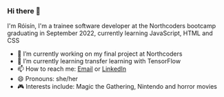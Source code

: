 ### Hi there 👋

I'm Róisín, I'm a trainee software developer at the Northcoders bootcamp graduating in September 2022, currently learning JavaScript, HTML and CSS

- 🔭 I’m currently working on my final project at Northcoders
- 🌱 I’m currently learning transfer learning with TensorFlow
- 📫 How to reach me: [Email](mailto:roisin.oreilly1996@gmail.com) or [LinkedIn](https://www.linkedin.com/in/roisinoreilly1/)
- 😄 Pronouns: she/her
- 🎮 Interests include: Magic the Gathering, Nintendo and horror movies
